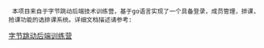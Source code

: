      本项目来自于字节跳动后端技术训练营，基于go语言实现了一个具备登录，成员管理，排课，抢课功能的选排课系统。详细文档描述请参考:
[字节跳动后端训练营](https://bytedancecampus1.feishu.cn/docs/doccnR8hOINkG5h5iCQ9HkFSaIR)
